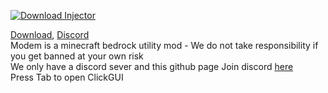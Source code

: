 </div align="center">
  <p>
    <a href="https://github.com/Gav2011/ModemClient/releases/latest/download/ModemInjector.exe"><img src="https://raw.githubusercontent.com/Gav2011/ModemClient/refs/heads/master/ModemInjector/ModemBanner.png" alt="Download Injector" /></a>
  </p>
</div>

[Download](https://github.com/Gav2011/ModemClient/releases/latest/download/ModemInjector.exe), [Discord](https://discord.gg/5stcRuJtYC)  
Modem is a minecraft bedrock utility mod - We do not take responsibility if you get banned at your own risk  
We only have a discord sever and this github page Join discord [here](https://discord.gg/5stcRuJtYC)  
Press Tab to open ClickGUI
